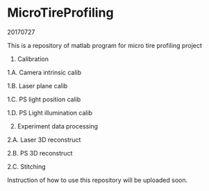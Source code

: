 # MicroTireProfiling
20170727

This is a repository of matlab program for micro tire profiling project

1.	Calibration

1.A.	Camera intrinsic calib

1.B.	Laser plane calib

1.C.	PS light position calib

1.D.	PS Light illumination calib


2.	Experiment data processing

2.A. Laser 3D reconstruct

2.B.	PS 3D reconstruct

2.C.	Stitching


Instruction of how to use this repository will be uploaded soon.
